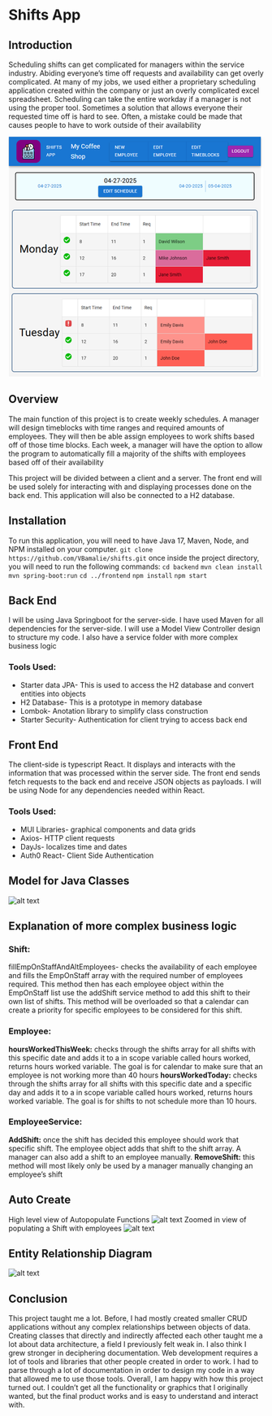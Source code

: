 # Shifts App

## Introduction
Scheduling shifts can get complicated for managers within the service industry. Abiding everyone’s time off requests and availability can get overly complicated. At many of my jobs, we used either a proprietary scheduling application created within the company or just an overly complicated excel spreadsheet. Scheduling can take the entire workday if a manager is not using the proper tool. Sometimes a solution that allows everyone their requested time off is hard to see. Often, a mistake could be made that causes people to have to work outside of their availability

![Manager Dashboard](image.png)
## Overview
The main function of this project is to create weekly schedules. A manager will design timeblocks with time ranges and required amounts of employees. They will then be able assign employees to work shifts based off of those time blocks. Each week, a manager will have the option to allow the program to automatically fill a majority of the shifts with employees based off of their availability

This project will be divided between a client and a server. The front end will be used solely for interacting with and displaying processes done on the back end. This application will also be connected to a H2 database.

## Installation
To run this application, you will need to have Java 17,  Maven, Node, and NPM installed on your computer.
``` git clone https://github.com/VBamalie/shifts.git ```
once inside the project directory, you will need to run the following commands:
``` cd backend ```
``` mvn clean install ```
``` mvn spring-boot:run ```
``` cd ../frontend ```
``` npm install ```
``` npm start ```
## Back End
I will be using Java Springboot for the server-side. I have used Maven for all dependencies for the server-side. I will use a Model View Controller design to structure my code. I also have a service folder with more complex business logic
### Tools Used:
* Starter data JPA- This is used to access the H2 database and convert entities into objects
* H2 Database- This is a prototype in memory database 
* Lombok- Anotation library to simplify class construction
* Starter Security- Authentication for client trying to access back end
## Front End
The client-side is typescript React. It displays and interacts with the information that was processed within the server side. The front end sends fetch requests to the back end and receive JSON objects as payloads. I will be using Node for any dependencies needed within React. 
### Tools Used:
* MUI Libraries- graphical components and data grids
* Axios- HTTP client requests
* DayJs- localizes time and dates
* Auth0 React- Client Side Authentication

## Model for Java Classes
![alt text](image-1.png)

## Explanation of more complex business logic
### Shift: 
fillEmpOnStaffAndAltEmployees- checks the availability of each employee and fills the EmpOnStaff array with the required number of employees required. This method then has each employee object within the EmpOnStaff list use the addShift service method to add this shift to their own list of shifts. This method will be overloaded so that a calendar can create a priority for specific employees to be considered for this shift. 
### Employee:
**hoursWorkedThisWeek:** checks through the shifts array for all shifts with this specific date and adds it to a in scope variable called hours worked, returns hours worked variable. The goal is for calendar to make sure that an employee is not working more than 40 hours
**hoursWorkedToday:** checks through the shifts array for all shifts with this specific date and a specific day and adds it to a in scope variable called hours worked, returns hours worked variable. The goal is for shifts to not schedule more than 10 hours.
### EmployeeService:
**AddShift:** once the shift has decided this employee should work that specific shift. The employee object adds that shift to the shift array. A manager can also add a shift to an employee manually.
**RemoveShift:** this method will most likely only be used by a manager manually changing an employee’s shift
## Auto Create
High level view of Autopopulate Functions 
![alt text](image-2.png)
Zoomed in view of populating a Shift with employees 
![alt text](image-3.png)

## Entity Relationship Diagram
![alt text](image-4.png)

## Conclusion
This project taught me a lot. Before, I had mostly created smaller CRUD applications without any complex relationships between objects of data. Creating classes that directly and indirectly affected each other taught me a lot about data architecture, a field I previously felt weak in. I also think I grew stronger in deciphering documentation. Web development requires a lot of tools and libraries that other people created in order to work. I had to parse through a lot of documentation in order to design my code in a way that allowed me to use those tools. Overall, I am happy with how this project turned out. I couldn’t get all the functionality or graphics that I originally wanted, but the final product works and is easy to understand and interact with.
